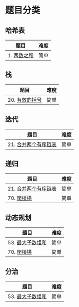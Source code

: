 # 题目分类

## 哈希表

| 题目 | 难度 |
| ---- | ---- |
| 1. [两数之和](../amass/1-two-sum/README.md) | 简单 |

## 栈

| 题目 | 难度 |
| ---- | ---- |
| 20. [有效的括号](../amass/20-valid-parentheses/README.md) | 简单 |

## 迭代

| 题目 | 难度 |
| ---- | ---- |
| 21. [合并两个有序链表](../amass/21-merge-two-sorted-lists/README.md) | 简单 |

## 递归

| 题目 | 难度 |
| ---- | ---- |
| 21. [合并两个有序链表](../amass/21-merge-two-sorted-lists/README.md) | 简单 |
| 70. [爬楼梯](../amass/70-climbing-stairs/README.md) | 简单 |

## 动态规划

| 题目 | 难度 |
| ---- | ---- |
| 53. [最大子数组和](../amass/53-maximun-subarray/README.md) | 简单 |
| 70. [爬楼梯](../amass/70-climbing-stairs/README.md) | 简单 |

## 分治

| 题目 | 难度 |
| ---- | ---- |
| 53. [最大子数组和](../amass/53-maximun-subarray/README.md) | 简单 |
